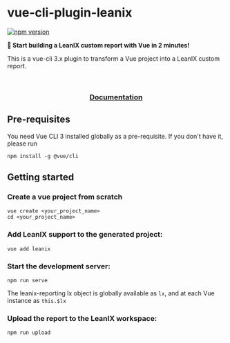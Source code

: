 # vue-cli-plugin-leanix
[![npm version](https://badge.fury.io/js/vue-cli-plugin-leanix.svg)](https://badge.fury.io/js/vue-cli-plugin-leanix)

**:rocket: Start building a LeanIX custom report with Vue in 2 minutes!**

This is a vue-cli 3.x plugin to transform a Vue project into a LeanIX custom report.

<br>

<h3 align="center"><a href="https://fazendadosoftware.github.io/vue-cli-plugin-leanix/">Documentation</a></h3>

## Pre-requisites

You need Vue CLI 3 installed globally as a pre-requisite. If you don't have it, please run

```
npm install -g @vue/cli
```

## Getting started

### Create a vue project from scratch
```
vue create <your_project_name>
cd <your_project_name>
```

### Add LeanIX support to the generated project:
```
vue add leanix
```

### Start the development server:
```
npm run serve
```

The leanix-reporting lx object is globally available as ```lx```, and at each Vue instance as ```this.$lx```

### Upload the report to the LeanIX workspace:
```
npm run upload
```
